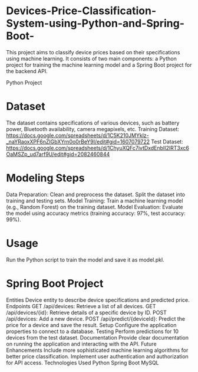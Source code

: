 # Devices-Price-Classification-System-using-Python-and-Spring-Boot-
This project aims to classify device prices based on their specifications using machine learning. It consists of two main components: a Python project for training the machine learning model and a Spring Boot project for the backend API.

Python Project
# Dataset
The dataset contains specifications of various devices, such as battery power, Bluetooth availability, camera megapixels, etc.
Training Dataset: https://docs.google.com/spreadsheets/d/1C5K210JMYklz-_naYRaoxXPF6nZIGbXYrn0o0rBeY9I/edit#gid=1607079722
Test Dataset: https://docs.google.com/spreadsheets/d/1ChyuXQFc7ivtDxdEnbII2lRT3xc6OaMSZp_ud7arf9U/edit#gid=2082460844
# Modeling Steps
Data Preparation:
Clean and preprocess the dataset.
Split the dataset into training and testing sets.
Model Training:
Train a machine learning model (e.g., Random Forest) on the training dataset.
Model Evaluation:
Evaluate the model using accuracy metrics (training accuracy: 97%, test accuracy: 99%).
# Usage
Run the Python script to train the model and save it as model.pkl.
# Spring Boot Project
Entities
Device entity to describe device specifications and predicted price.
Endpoints
GET /api/devices: Retrieve a list of all devices.
GET /api/devices/{id}: Retrieve details of a specific device by ID.
POST /api/devices: Add a new device.
POST /api/predict/{deviceId}: Predict the price for a device and save the result.
Setup
Configure the application properties to connect to a database.
Testing
Perform predictions for 10 devices from the test dataset.
Documentation
Provide clear documentation on running the application and interacting with the API.
Future Enhancements
Include more sophisticated machine learning algorithms for better price classification.
Implement user authentication and authorization for API access.
Technologies Used
Python
Spring Boot
MySQL 
